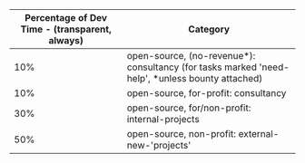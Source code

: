 | Percentage of Dev Time - (transparent, always) |  Category                                                 |
|----------|-------------------------------------------------------------------------------------------------|
| 10%      | open-source, (no-revenue*): consultancy (for tasks marked 'need-help', *unless bounty attached) |
| 10%      | open-source, for-profit: consultancy                                                            |
| 30%      | open-source, for/non-profit: internal-projects                                                  |
| 50%      | open-source, non-profit: external-new-'projects'                                                |
